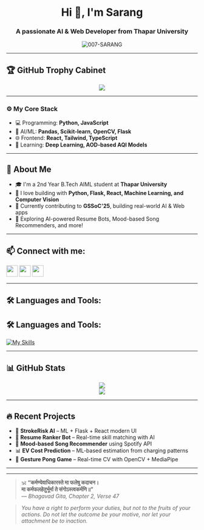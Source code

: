 <h1 align="center">Hi 👋, I'm Sarang</h1>
<h3 align="center">A passionate AI & Web Developer from Thapar University</h3>

<p align="center">
  <img src="https://komarev.com/ghpvc/?username=007-SARANG&label=Profile%20views&color=0e75b6&style=flat" alt="007-SARANG" />
</p>

---

## 🏆 GitHub Trophy Cabinet
<p align="center">
  <img src="https://github-profile-trophy.vercel.app/?username=007-SARANG&theme=radical&no-bg=true&margin-w=15" />
</p>

---

### ⚙️ My Core Stack

- 💻 Programming: **Python, JavaScript**
- 🤖 AI/ML: **Pandas, Scikit-learn, OpenCV, Flask**
- 🌐 Frontend: **React, Tailwind, TypeScript**
- 🧠 Learning: **Deep Learning, AOD-based AQI Models**

---

## 💬 About Me

- 🎓 I'm a 2nd Year B.Tech AIML student at **Thapar University**
- 🧠 I love building with **Python, Flask, React, Machine Learning, and Computer Vision**
- 🚀 Currently contributing to **GSSoC'25**, building real-world AI & Web apps
- 🧩 Exploring AI-powered Resume Bots, Mood-based Song Recommenders, and more!

---

## 📫 Connect with me:
<p align="left">
  <a href="https://linkedin.com/in/sarang-arora" target="_blank"><img src="https://img.icons8.com/?size=100&id=13930&format=png&color=000000" width="30" /></a>
  <a href="mailto:sarangarora571@gmail.com"><img src="https://img.icons8.com/?size=100&id=ho8QlOYvMuG3&format=png&color=000000" width="30" /></a>
  <a href="https://discord.com/users/9fireball"><img src="https://img.icons8.com/?size=100&id=30998&format=png&color=000000" width="30" /></a>
</p>

---

## 🛠️ Languages and Tools:

## 🛠️ Languages and Tools:

[![My Skills](https://skillicons.dev/icons?i=python,c,cpp,js,react,html,css,tailwind,flask,git,github,mysql,mongodb,linux,vscode)](https://skillicons.dev)


---

## 📊 GitHub Stats

<p align="center">
  <img src="https://github-readme-stats.vercel.app/api?username=007-SARANG&show_icons=true&theme=radical" />
  <br />
  <img src="https://github-readme-stats.vercel.app/api/top-langs/?username=007-SARANG&layout=compact&theme=radical" />
</p>

---

## 🔥 Recent Projects

- 🧠 **StrokeRisk AI** – ML + Flask + React modern UI
- 🤖 **Resume Ranker Bot** – Real-time skill matching with AI
- 🎵 **Mood-based Song Recommender** using Spotify API
- 📊 **EV Cost Prediction** – ML-based estimation from charging patterns
- 🧪 **Gesture Pong Game** – Real-time CV with OpenCV + MediaPipe

---
---

> 🕉️ **“कर्मण्येवाधिकारस्ते मा फलेषु कदाचन।  
> मा कर्मफलहेतुर्भूर्मा ते संगोऽस्त्वकर्मणि॥”**  
> _— Bhagavad Gita, Chapter 2, Verse 47_

> _You have a right to perform your duties, but not to the fruits of your actions.
Do not let the outcome be your motive, nor let your attachment be to inaction._

